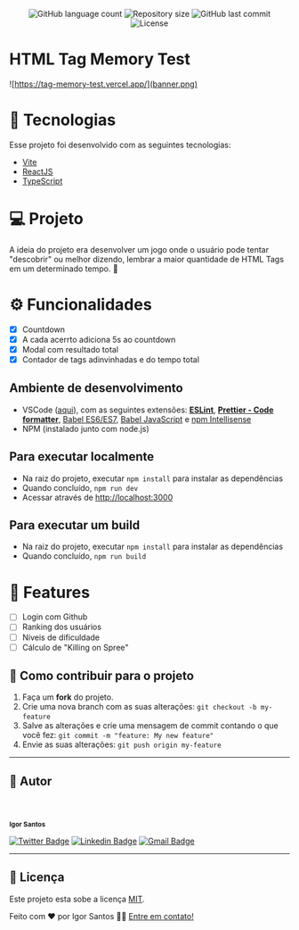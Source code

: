 <p align="center">
  <img alt="GitHub language count" src="https://img.shields.io/github/languages/count/falaigor/tag-memory-test?color=%2304D361">

  <img alt="Repository size" src="https://img.shields.io/github/repo-size/falaigor/tag-memory-test">
  
  <img alt="GitHub last commit" src="https://img.shields.io/github/last-commit/falaigor/tag-memory-test">
    
  <img alt="License" src="https://img.shields.io/badge/license-MIT-brightgreen">
</p>

# HTML Tag Memory Test

![https://tag-memory-test.vercel.app/](banner.png)

# 🚀 Tecnologias

Esse projeto foi desenvolvido com as seguintes tecnologias:

- [Vite](https://vitejs.dev/)
- [ReactJS](https://reactjs.org)
- [TypeScript](https://www.typescriptlang.org/)

# 💻 Projeto

A ideia do projeto era desenvolver um jogo onde o usuário pode tentar "descobrir" ou melhor dizendo, lembrar a maior quantidade de HTML Tags em um determinado tempo. 💜

# ⚙️ Funcionalidades

- [x] Countdown
- [x] A cada acerrto adiciona 5s ao countdown
- [x] Modal com resultado total
- [x] Contador de tags adinvinhadas e do tempo total

## Ambiente de desenvolvimento

- VSCode ([aqui](https://code.visualstudio.com)), com as seguintes extensões: [**ESLint**](https://marketplace.visualstudio.com/items?itemName=dbaeumer.vscode-eslint), [**Prettier - Code formatter**](https://marketplace.visualstudio.com/items?itemName=esbenp.prettier-vscode), [Babel ES6/ES7](https://marketplace.visualstudio.com/items?itemName=dzannotti.vscode-babel-coloring), [Babel JavaScript](https://marketplace.visualstudio.com/items?itemName=mgmcdermott.vscode-language-babel) e [npm Intellisense](https://marketplace.visualstudio.com/items?itemName=christian-kohler.npm-intellisense)
- NPM (instalado junto com node.js)

## Para executar localmente

- Na raiz do projeto, executar `npm install` para instalar as dependências
- Quando concluído, `npm run dev`
- Acessar através de <http://localhost:3000>

<!-- ## Para executar o conjunto de testes

- Na raiz do projeto, executar `npm install` para instalar as dependências
- Quando concluído, executar `npm run test`
  - Você também pode executar apenas os testes relacionados aos arquivos que alterou com `npm run test:watch`;
  - Você também pode executar para ver a cobertura de teste com `npm run test:coverage` -->

## Para executar um **build**

- Na raiz do projeto, executar `npm install` para instalar as dependências
- Quando concluído, `npm run build`

# 🚧 Features

- [ ] Login com Github
- [ ] Ranking dos usuários
- [ ] Níveis de dificuldade
- [ ] Cálculo de "Killing on Spree"

## 💪 Como contribuir para o projeto

1. Faça um **fork** do projeto.
2. Crie uma nova branch com as suas alterações: `git checkout -b my-feature`
3. Salve as alterações e crie uma mensagem de commit contando o que você fez: `git commit -m "feature: My new feature"`
4. Envie as suas alterações: `git push origin my-feature`

---

## 🦸 Autor

<div style="border-radius: 50%;">
 <img style="border-radius: 50%;" src="https://avatars.githubusercontent.com/u/40046196?v=4" width="100px;" alt=""/>
 </div>
 <br />
 <sub><b>Igor Santos</b></sub>

[![Twitter Badge](https://img.shields.io/badge/-@falaigors-1ca0f1?style=flat-square&labelColor=1ca0f1&logo=twitter&logoColor=white&link=https://twitter.com/falaigors)](https://twitter.com/falaigors) [![Linkedin Badge](https://img.shields.io/badge/-Igor-blue?style=flat-square&logo=Linkedin&logoColor=white&link=https://www.linkedin.com/in/tgmarinho/)](https://www.linkedin.com/in/falaigor/)
[![Gmail Badge](https://img.shields.io/badge/-falaigors@gmail.com-c14438?style=flat-square&logo=Gmail&logoColor=white&link=mailto:falaigors@gmail.com)](mailto:falaigors@gmail.com)

---

## 📝 Licença

Este projeto esta sobe a licença [MIT](./LICENSE).

Feito com ❤️ por Igor Santos 👋🏽 [Entre em contato!](https://www.linkedin.com/in/falaigor/)
